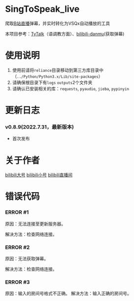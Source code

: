 # SingToSpeak_live

爬取[B站直播](https://live.bilibili.com "哔哩哔哩干杯~")弹幕，并实时转化为VSQx自动播放的工具

本项目参考：[TyTalk](https://github.com/GalaxieT/TyTalk "by GalaxieT")（语调教方面）、[bilibili-danmu](https://github.com/jonssonyan/bilibili-danmu "by jonssonyan")(获取弹幕)


# 使用说明

1. 使用前请将`reliance`目录移动到第三方库目录中（`../Python/Python3.x/Lib/site-packages`）
2. 请确保根目录下有`logs` `outputs`2个文件夹
3. 请确认已安装相关的库：`requests`, `pyaudio`, `jieba`, `pypinyin`

# 更新日志

### v0.8.9(2022.7.31，最新版本)
- 首次发布

# 关于作者
[bilibili大号](https://space.bilibili.com/573734644 "Xwei_P") [bilibili小号](https://space.bilibili.com/691973660 "是Xwie不是Xwei") [bilibili直播间](https://space.bilibili.com/691973660 "不定期使用SingToSpeak_live直播")

# 错误代码

### ERROR #1
原因：无法连接至更新服务器。

解决方法：检查网络连接。

### ERROR #2
原因：无法获取弹幕。

解决方法：检查网络连接。

### ERROR #3
原因：输入的房间号格式不正确。
解决方法：输入正确的房间号。
